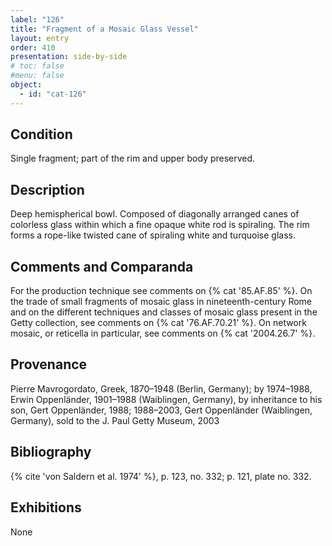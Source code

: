 ```yaml
---
label: "126"
title: "Fragment of a Mosaic Glass Vessel"
layout: entry
order: 410
presentation: side-by-side
# toc: false
#menu: false 
object:
  - id: "cat-126"
---
```


## Condition

Single fragment; part of the rim and upper body preserved.

## Description

Deep hemispherical bowl. Composed of diagonally arranged canes of colorless glass within which a fine opaque white rod is spiraling. The rim forms a rope-like twisted cane of spiraling white and turquoise glass.

## Comments and Comparanda

For the production technique see comments on {% cat '85.AF.85' %}. On the trade of small fragments of mosaic glass in nineteenth-century Rome and on the different techniques and classes of mosaic glass present in the Getty collection, see comments on {% cat '76.AF.70.21' %}. On network mosaic, or reticella in particular, see comments on {% cat '2004.26.7' %}.

## Provenance

Pierre Mavrogordato, Greek, 1870–1948 (Berlin, Germany); by 1974–1988, Erwin Oppenländer, 1901–1988 (Waiblingen, Germany), by inheritance to his son, Gert Oppenländer, 1988; 1988–2003, Gert Oppenländer (Waiblingen, Germany), sold to the J. Paul Getty Museum, 2003

## Bibliography

{% cite 'von Saldern et al. 1974' %}, p. 123, no. 332; p. 121, plate no. 332.

## Exhibitions

None

